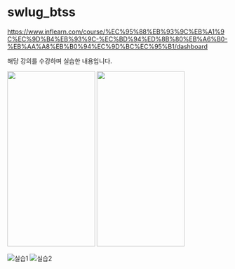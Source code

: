 # swlug_btss

https://www.inflearn.com/course/%EC%95%88%EB%93%9C%EB%A1%9C%EC%9D%B4%EB%93%9C-%EC%BD%94%ED%8B%80%EB%A6%B0-%EB%AA%A8%EB%B0%94%EC%9D%BC%EC%95%B1/dashboard


해당 강의를 수강하며 실습한 내용입니다.

<div>
<img src="https://user-images.githubusercontent.com/66731780/189266231-f727f9f7-4ef4-45f3-bec6-75ba48ca02a3.png" width="200" height="400"/>
<img src="https://user-images.githubusercontent.com/66731780/189266319-c64d5ec2-0cb0-48f0-849d-99388ca40ec1.png" width="200" height="400"/>
</div>

![실습1](https://user-images.githubusercontent.com/66731780/189266231-f727f9f7-4ef4-45f3-bec6-75ba48ca02a3.png)
![실습2](https://user-images.githubusercontent.com/66731780/189266319-c64d5ec2-0cb0-48f0-849d-99388ca40ec1.png)

